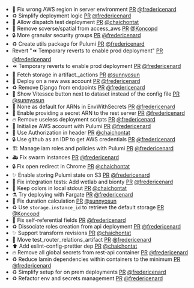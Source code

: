 - 🐛 Fix wrong AWS region in server environment [PR](https://github.com/laminlabs/laminhub/pull/1096) [@fredericenard](https://github.com/fredericenard)
- ♻️ Simplify deployment logic [PR](https://github.com/laminlabs/laminhub/pull/1091) [@fredericenard](https://github.com/fredericenard)
- :construction: Allow dispatch test deployment [PR](https://github.com/laminlabs/laminhub/pull/1093) [@chaichontat](https://github.com/chaichontat)
- 🐛 Remove scverse/spatial from access_aws [PR](https://github.com/laminlabs/laminhub/pull/1090) [@Koncopd](https://github.com/Koncopd)
- 🔒 More granular security groups [PR](https://github.com/laminlabs/laminhub/pull/1088) [@fredericenard](https://github.com/fredericenard)
- ♻️ Create utils package for Pulumi [PR](https://github.com/laminlabs/laminhub/pull/1084) [@fredericenard](https://github.com/fredericenard)
- Revert "⏪ Temporary reverts to enable prod deployment" [PR](https://github.com/laminlabs/laminhub/pull/1087) [@fredericenard](https://github.com/fredericenard)
- ⏪ Temporary reverts to enable prod deployment [PR](https://github.com/laminlabs/laminhub/pull/1086) [@fredericenard](https://github.com/fredericenard)
- 🐛 Fetch storage in artifact._actions [PR](https://github.com/laminlabs/laminhub/pull/1083) [@sunnyosun](https://github.com/sunnyosun)
- 🚀 Deploy on a new aws account [PR](https://github.com/laminlabs/laminhub/pull/1079) [@fredericenard](https://github.com/fredericenard)
- ♻️ Remove Django from endpoints [PR](https://github.com/laminlabs/laminhub/pull/1018) [@fredericenard](https://github.com/fredericenard)
- 💄 Show Vitessce button next to dataset instead of the config file [PR](https://github.com/laminlabs/laminhub/pull/1037) [@sunnyosun](https://github.com/sunnyosun)
- 🐛 None as default for ARNs in EnvWithSecrets [PR](https://github.com/laminlabs/laminhub/pull/1081) [@fredericenard](https://github.com/fredericenard)
- 👷 Enable providing a secret ARN to the rest server [PR](https://github.com/laminlabs/laminhub/pull/1080) [@fredericenard](https://github.com/fredericenard)
- 🔥 Remove useless deployment scripts [PR](https://github.com/laminlabs/laminhub/pull/1078) [@fredericenard](https://github.com/fredericenard)
- 👷 Initialize AWS account with Pulumi [PR](https://github.com/laminlabs/laminhub/pull/1076) [@fredericenard](https://github.com/fredericenard)
- :truck: Use Authorization in header [PR](https://github.com/laminlabs/laminhub/pull/1064) [@chaichontat](https://github.com/chaichontat)
- 🔒 Use github as an IDP to get AWS credentials [PR](https://github.com/laminlabs/laminhub/pull/1071) [@fredericenard](https://github.com/fredericenard)
- 🏗️ Manage iam roles and policies with Pulumi [PR](https://github.com/laminlabs/laminhub/pull/1075) [@fredericenard](https://github.com/fredericenard)
- 🚑 Fix swarm instances [PR](https://github.com/laminlabs/laminhub/pull/1073) [@fredericenard](https://github.com/fredericenard)
- :lock: Fix open redirect in Chrome [PR](https://github.com/laminlabs/laminhub/pull/1069) [@chaichontat](https://github.com/chaichontat)
- ✨ Enable storing Pulumi state on S3 [PR](https://github.com/laminlabs/laminhub/pull/1068) [@fredericenard](https://github.com/fredericenard)
- 💚 Fix integration tests: Add wetlab and bionty [PR](https://github.com/laminlabs/laminhub/pull/1067) [@fredericenard](https://github.com/fredericenard)
- :art: Keep colors in local stdout [PR](https://github.com/laminlabs/laminhub/pull/1065) [@chaichontat](https://github.com/chaichontat)
- ⚗️ Try deploying with Fargate [PR](https://github.com/laminlabs/laminhub/pull/1051) [@fredericenard](https://github.com/fredericenard)
- 💄 Fix duration calculation [PR](https://github.com/laminlabs/laminhub/pull/1061) [@sunnyosun](https://github.com/sunnyosun)
- ♻️ Use `storage.instance_id` to retrieve the default storage [PR](https://github.com/laminlabs/laminhub/pull/1042) [@Koncopd](https://github.com/Koncopd)
- 🐛 Fix self-referential fields [PR](https://github.com/laminlabs/laminhub/pull/1054) [@fredericenard](https://github.com/fredericenard)
- ♻️ Dissociate roles creation from api deployment [PR](https://github.com/laminlabs/laminhub/pull/1057) [@fredericenard](https://github.com/fredericenard)
- :sparkles: Support transform revisions [PR](https://github.com/laminlabs/laminhub/pull/1056) [@chaichontat](https://github.com/chaichontat)
- 🚚 Move test_router_relations_artifact [PR](https://github.com/laminlabs/laminhub/pull/1053) [@fredericenard](https://github.com/fredericenard)
- :arrow_up: Add eslint-config-prettier dep [PR](https://github.com/laminlabs/laminhub/pull/1052) [@chaichontat](https://github.com/chaichontat)
- 🔥 Remove all global secrets from rest-api container [PR](https://github.com/laminlabs/laminhub/pull/1048) [@fredericenard](https://github.com/fredericenard)
- ♻️ Reduce lamin dependencies within containers to the minimum [PR](https://github.com/laminlabs/laminhub/pull/1047) [@fredericenard](https://github.com/fredericenard)
- ♻️ Simplify setup for on prem deployments [PR](https://github.com/laminlabs/laminhub/pull/1044) [@fredericenard](https://github.com/fredericenard)
- ♻️ Refactor env and secrets management [PR](https://github.com/laminlabs/laminhub/pull/1045) [@fredericenard](https://github.com/fredericenard)
